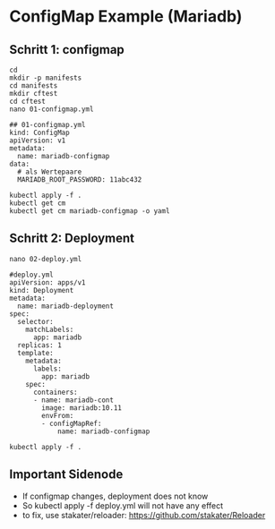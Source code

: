 # ConfigMap Example (Mariadb) 

## Schritt 1: configmap 

```
cd 
mkdir -p manifests
cd manifests
mkdir cftest 
cd cftest 
nano 01-configmap.yml 
```

```
## 01-configmap.yml
kind: ConfigMap 
apiVersion: v1 
metadata:
  name: mariadb-configmap 
data:
  # als Wertepaare
  MARIADB_ROOT_PASSWORD: 11abc432
```

```
kubectl apply -f .
kubectl get cm
kubectl get cm mariadb-configmap -o yaml
```


## Schritt 2: Deployment 
```
nano 02-deploy.yml
```

```
#deploy.yml 
apiVersion: apps/v1
kind: Deployment
metadata:
  name: mariadb-deployment
spec:
  selector:
    matchLabels:
      app: mariadb
  replicas: 1 
  template:
    metadata:
      labels:
        app: mariadb
    spec:
      containers:
      - name: mariadb-cont
        image: mariadb:10.11
        envFrom:
        - configMapRef:
            name: mariadb-configmap

```

```
kubectl apply -f .
```

## Important Sidenode 

  * If configmap changes, deployment does not know
  * So kubectl apply -f deploy.yml will not have any effect
  * to fix, use stakater/reloader: https://github.com/stakater/Reloader

